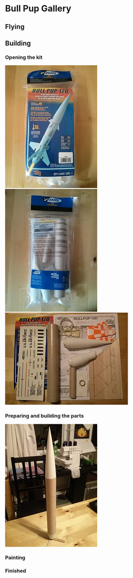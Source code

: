# Bull Pup Gallery

## Flying

## Building

### Opening the kit

![01_unopened_kit_front_small.jpg](./images/01_unopened_kit_front_small.jpg)
![02_unopened_kit_back_small.jpg](./images/02_unopened_kit_back_small.jpg)
![03_opened_kit_overview_small.jpg](./images/03_opened_kit_overview_small.jpg)

### Preparing and building the parts

![04_tube_cone_and_tailcone_small.jpg](./images/04_tube_cone_and_tailcone_small.jpg)

### Painting

### Finished

